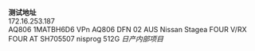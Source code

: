 **测试地址**  
172.16.253.187  
<rom base="NISSAN_01">
    <romid>
	<xmlid>AQ806</xmlid>
	<hwid>1MATBH6D6</hwid>
      <internalidaddress>VPn</internalidaddress>
      <internalidstring>AQ806</internalidstring>
      <ecuid>DFN</ecuid>
      <year>02</year>
      <market>AUS</market>
      <make>Nissan</make>
      <model>Stagea</model>
      <submodel>FOUR V/RX FOUR</submodel>
      <transmission>AT</transmission>
      <memmodel>SH705507</memmodel>
      <flashmethod>nisprog</flashmethod>
      <filesize>512G</filesize>
    </romid>
*日产内部项目*  

